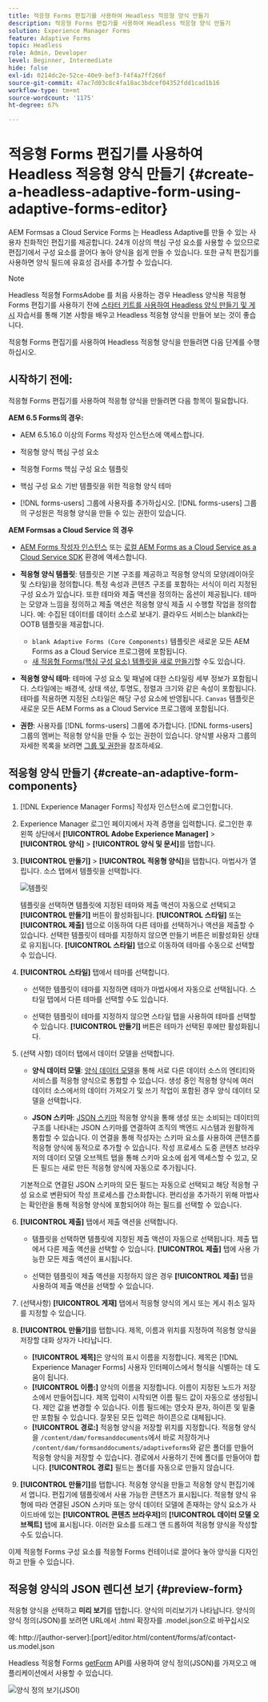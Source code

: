 ```yaml
---
title: 적응형 Forms 편집기를 사용하여 Headless 적응형 양식 만들기
description: 적응형 Forms 편집기를 사용하여 Headless 적응형 양식 만들기
solution: Experience Manager Forms
feature: Adaptive Forms
topic: Headless
role: Admin, Developer
level: Beginner, Intermediate
hide: false
exl-id: 0214dc2e-52ce-40e9-bef3-f4f4a7ff266f
source-git-commit: 47ac7d03c8c4fa18ac3bdcef04352fdd1cad1b16
workflow-type: tm+mt
source-wordcount: '1175'
ht-degree: 67%

---
```


# 적응형 Forms 편집기를 사용하여 Headless 적응형 양식 만들기 {#create-a-headless-adaptive-form-using-adaptive-forms-editor}

AEM Formsas a Cloud Service Forms 는 Headless Adaptive를 만들 수 있는 사용자 친화적인 편집기를 제공합니다. 24개 이상의 핵심 구성 요소를 사용할 수 있으므로 편집기에서 구성 요소를 끌어다 놓아 양식을 쉽게 만들 수 있습니다. 또한 규칙 편집기를 사용하면 양식 필드에 유효성 검사를 추가할 수 있습니다.

>[!NOTE]
>
> 
>Headless 적응형 FormsAdobe 를 처음 사용하는 경우 Headless 양식용 적응형 Forms 편집기를 사용하기 전에 [스타터 키트를 사용하여 Headless 양식 만들기 및 게시](create-and-publish-a-headless-form.md) 자습서를 통해 기본 사항을 배우고 Headless 적응형 양식을 만들어 보는 것이 좋습니다.

적응형 Forms 편집기를 사용하여 Headless 적응형 양식을 만들려면 다음 단계를 수행하십시오.

## 시작하기 전에:

적응형 Forms 편집기를 사용하여 적응형 양식을 만들려면 다음 항목이 필요합니다.

**AEM 6.5 Forms의 경우:**

* AEM 6.5.16.0 이상의 Forms 작성자 인스턴스에 액세스합니다.

* 적응형 양식 핵심 구성 요소

* 적응형 Forms 핵심 구성 요소 템플릿

* 핵심 구성 요소 기반 템플릿을 위한 적응형 양식 테마

* [!DNL forms-users] 그룹에 사용자를 추가하십시오. [!DNL forms-users] 그룹의 구성원은 적응형 양식을 만들 수 있는 권한이 있습니다.


**AEM Formsas a Cloud Service 의 경우**

* [AEM Forms 작성자 인스턴스](https://experienceleague.adobe.com/docs/experience-manager-cloud-service/content/forms/setup-configure-migrate/setup-forms-cloud-service.html?lang=ko) 또는 [로컬 AEM Forms as a Cloud Service as a Cloud Service SDK](https://experienceleague.adobe.com/docs/experience-manager-cloud-service/content/forms/setup-configure-migrate/setup-local-development-environment.html?lang=ko) 환경에 액세스합니다.

* **적응형 양식 템플릿**: 템플릿은 기본 구조를 제공하고 적응형 양식의 모양(레이아웃 및 스타일)을 정의합니다. 특정 속성과 콘텐츠 구조를 포함하는 서식이 미리 지정된 구성 요소가 있습니다. 또한 테마와 제출 액션을 정의하는 옵션이 제공됩니다. 테마는 모양과 느낌을 정의하고 제출 액션은 적응형 양식 제출 시 수행할 작업을 정의합니다. 예: 수집된 데이터를 데이터 소스로 보내기. 클라우드 서비스는 blank라는 OOTB 템플릿을 제공합니다.

   * `blank Adaptive Forms (Core Components)` 템플릿은 새로운 모든 AEM Forms as a Cloud Service 프로그램에 포함됩니다.
   * [새 적응형 Forms(핵심 구성 요소) 템플릿을 새로 만들기](https://experienceleague.adobe.com/docs/experience-manager-cloud-service/content/forms/adaptive-forms-authoring/authoring-adaptive-forms-foundation-components/create-an-adaptive-form-on-forms-cs/template-editor.html?lang=ko)할 수도 있습니다.

* **적응형 양식 테마**: 테마에 구성 요소 및 패널에 대한 스타일링 세부 정보가 포함됩니다. 스타일에는 배경색, 상태 색상, 투명도, 정렬과 크기와 같은 속성이 포함됩니다. 테마를 적용하면 지정된 스타일은 해당 구성 요소에 반영됩니다.  `Canvas` 템플릿은 새로운 모든 AEM Forms as a Cloud Service 프로그램에 포함됩니다.

* **권한**: 사용자를 [!DNL forms-users] 그룹에 추가합니다. [!DNL forms-users] 그룹의 멤버는 적응형 양식을 만들 수 있는 권한이 있습니다. 양식별 사용자 그룹의 자세한 목록을 보려면 [그룹 및 권한](https://experienceleague.adobe.com/docs/experience-manager-cloud-service/content/forms/setup-configure-migrate/forms-groups-privileges-tasks.html?lang=ko)을 참조하세요.


## 적응형 양식 만들기  {#create-an-adaptive-form-components}

1. [!DNL Experience Manager Forms] 작성자 인스턴스에 로그인합니다.

1. Experience Manager 로그인 페이지에서 자격 증명을 입력합니다. 로그인한 후 왼쪽 상단에서 **[!UICONTROL Adobe Experience Manager]** > **[!UICONTROL 양식]** > **[!UICONTROL 양식 및 문서]**&#x200B;를 탭합니다.

1. **[!UICONTROL 만들기]** > **[!UICONTROL 적응형 양식]**&#x200B;을 탭합니다. 마법사가 열립니다. 소스 탭에서 템플릿을 선택합니다.

   ![템플릿](/help/assets/core-components-template.png)

   템플릿을 선택하면 템플릿에 지정된 테마와 제출 액션이 자동으로 선택되고 **[!UICONTROL 만들기]** 버튼이 활성화됩니다. **[!UICONTROL 스타일]** 또는 **[!UICONTROL 제출]** 탭으로 이동하여 다른 테마를 선택하거나 액션을 제출할 수 있습니다. 선택한 템플릿이 테마를 지정하지 않으면 만들기 버튼은 비활성화된 상태로 유지됩니다. **[!UICONTROL 스타일]** 탭으로 이동하여 테마를 수동으로 선택할 수 있습니다.

1. **[!UICONTROL 스타일]** 탭에서 테마를 선택합니다.

   * 선택한 템플릿이 테마를 지정하면 테마가 마법사에서 자동으로 선택됩니다. 스타일 탭에서 다른 테마를 선택할 수도 있습니다.

   * 선택한 템플릿이 테마를 지정하지 않으면 스타일 탭을 사용하여 테마를 선택할 수 있습니다. **[!UICONTROL 만들기]** 버튼은 테마가 선택된 후에만 활성화됩니다.

1. (선택 사항) 데이터 탭에서 데이터 모델을 선택합니다.

   * **양식 데이터 모델**: [양식 데이터 모델](https://experienceleague.adobe.com/docs/experience-manager-cloud-service/content/forms/integrate/use-form-data-model/data-integration.html?lang=ko)을 통해 서로 다른 데이터 소스의 엔티티와 서비스를 적응형 양식으로 통합할 수 있습니다. 생성 중인 적응형 양식에 여러 데이터 소스에서의 데이터 가져오기 및 쓰기 작업이 포함된 경우 양식 데이터 모델을 선택합니다.

   * **JSON 스키마**: [JSON 스키마](https://experienceleague.adobe.com/docs/experience-manager-cloud-service/content/forms/adaptive-forms-authoring/authoring-adaptive-forms-foundation-components/create-an-adaptive-form-on-forms-cs/adaptive-form-json-schema-form-model.html?lang=ko) 적응형 양식을 통해 생성 또는 소비되는 데이터의 구조를 나타내는 JSON 스키마를 연결하여 조직의 백엔드 시스템과 원활하게 통합할 수 있습니다. 이 연결을 통해 작성자는 스키마 요소를 사용하여 콘텐츠를 적응형 양식에 동적으로 추가할 수 있습니다. 작성 프로세스 도중 콘텐츠 브라우저의 데이터 모델 오브젝트 탭을 통해 스키마 요소에 쉽게 액세스할 수 있고, 모든 필드는 새로 만든 적응형 양식에 자동으로 추가됩니다.

   기본적으로 연결된 JSON 스키마의 모든 필드는 자동으로 선택되고 해당 적응형 구성 요소로 변환되어 작성 프로세스를 간소화합니다. 편리성을 추가하기 위해 마법사는 확인란을 통해 적응형 양식에 포함되어야 하는 필드를 선택할 수 있습니다.

1. **[!UICONTROL 제출]** 탭에서 제출 액션을 선택합니다.

   * 템플릿을 선택하면 템플릿에 지정된 제출 액션이 자동으로 선택됩니다. 제출 탭에서 다른 제출 액션을 선택할 수 있습니다. **[!UICONTROL 제출]** 탭에 사용 가능한 모든 제출 액션이 표시됩니다.

   * 선택한 템플릿이 제출 액션을 지정하지 않은 경우 **[!UICONTROL 제출]** 탭을 사용하여 제출 액션을 선택할 수 있습니다.

1. (선택사항) **[!UICONTROL 게재]** 탭에서 적응형 양식의 게시 또는 게시 취소 일자를 지정할 수 있습니다.

1. **[!UICONTROL 만들기]**&#x200B;를 탭합니다. 제목, 이름과 위치를 지정하여 적응형 양식을 저장할 대화 상자가 나타납니다.

   * **[!UICONTROL 제목]**&#x200B;은 양식의 표시 이름을 지정합니다. 제목은 [!DNL Experience Manager Forms] 사용자 인터페이스에서 형식을 식별하는 데 도움이 됩니다.
   * **[!UICONTROL 이름:]** 양식의 이름을 지정합니다. 이름이 지정된 노드가 저장소에서 만들어집니다. 제목 입력이 시작되면 이름 필드 값이 자동으로 생성됩니다. 제안 값을 변경할 수 있습니다. 이름 필드에는 영숫자 문자, 하이픈 및 밑줄만 포함될 수 있습니다. 잘못된 모든 입력은 하이픈으로 대체됩니다.
   * **[!UICONTROL 경로:]** 적응형 양식을 저장할 위치를 지정합니다. 적응형 양식을 `/content/dam/formsanddocuments`에서 바로 저장하거나 `/content/dam/formsanddocuments/adaptiveforms`와 같은 폴더를 만들어 적응형 양식을 저장할 수 있습니다. 경로에서 사용하기 전에 폴더를 만들어야 합니다. **[!UICONTROL 경로]** 필드는 폴더를 자동으로 만들지 않습니다.

1. **[!UICONTROL 만들기]**&#x200B;를 탭합니다. 적응형 양식을 만들고 적응형 양식 편집기에서 엽니다. 편집기에 템플릿에서 사용 가능한 콘텐츠가 표시됩니다.  적응형 양식 유형에 따라 연결된 <!--XFA form template, XML schema or --> JSON 스키마 또는 양식 데이터 모델에 존재하는 양식 요소가 사이드바에 있는 **[!UICONTROL 콘텐츠 브라우저]**&#x200B;의 **[!UICONTROL 데이터 모델 오브젝트]** 탭에 표시됩니다. 이러한 요소를 드래그 앤 드롭하여 적응형 양식을 작성할 수도 있습니다.

이제 적응형 Forms 구성 요소를 적응형 Forms 컨테이너로 끌어다 놓아 양식을 디자인하고 만들 수 있습니다.


## 적응형 양식의 JSON 렌디션 보기 {#preview-form}

적응형 양식을 선택하고 **미리 보기**&#x200B;를 탭합니다. 양식의 미리보기가 나타납니다. 양식의 양식 정의(JSON)를 보려면 URL에서 .html 확장자를 .model.json으로 바꾸십시오

예: http://[author-server]:[port]/editor.html/content/forms/af/contact-us.model.json

Headless 적응형 Forms [getForm](https://opensource.adobe.com/aem-forms-af-runtime/api/#tag/Get-Form-Definition) API를 사용하여 양식 정의(JSON)를 가져오고 애플리케이션에서 사용할 수 있습니다.

![양식 정의 보기(JSOI)](assets/json-definantion.png)

